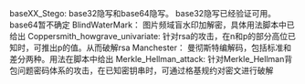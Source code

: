 baseXX_Stego: base32隐写和base64隐写。 base32隐写已经验证可用。base64暂不确定
BlindWaterMark： 图片频域盲水印加解密，具体用法脚本中已给出
Coppersmith_howgrave_univariate: 针对rsa的攻击，在n和p的部分高位已知时，可推出p的值。从而破解rsa
Manchester： 曼彻斯特编解码，包括标准和差分两种。用法在脚本中给出
Merkle_Hellman_attack: 针对Merkle_Hellman背包问题密码体系的攻击，在已知密钥串时，可通过格基规约对密文进行破解